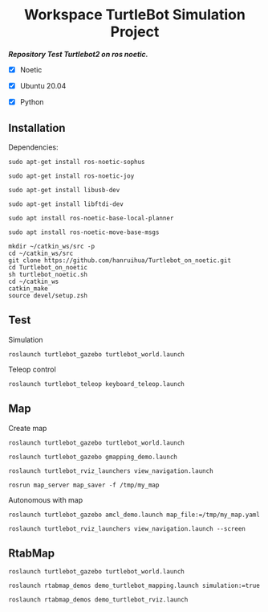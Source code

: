 <h1 align="center">
 Workspace TurtleBot Simulation Project
</h1>


***Repository Test Turtlebot2 on ros noetic.***



- [x] Noetic
- [x] Ubuntu 20.04
- [x] Python


## Installation

Dependencies:
 
```
sudo apt-get install ros-noetic-sophus
```
```
sudo apt-get install ros-noetic-joy
```

```
sudo apt-get install libusb-dev
```

```
sudo apt-get install libftdi-dev
```

```
sudo apt install ros-noetic-base-local-planner
```
```
sudo apt install ros-noetic-move-base-msgs
```

```
mkdir ~/catkin_ws/src -p
cd ~/catkin_ws/src
git clone https://github.com/hanruihua/Turtlebot_on_noetic.git
cd Turtlebot_on_noetic
sh turtlebot_noetic.sh
cd ~/catkin_ws
catkin_make
source devel/setup.zsh
```

## Test

Simulation

```
roslaunch turtlebot_gazebo turtlebot_world.launch
```

Teleop control

```
roslaunch turtlebot_teleop keyboard_teleop.launch
```

## Map

Create map
```
roslaunch turtlebot_gazebo turtlebot_world.launch
```
```
roslaunch turtlebot_gazebo gmapping_demo.launch
```

```
roslaunch turtlebot_rviz_launchers view_navigation.launch
```

```
rosrun map_server map_saver -f /tmp/my_map
```

Autonomous with map 
```
roslaunch turtlebot_gazebo amcl_demo.launch map_file:=/tmp/my_map.yaml
```

```
roslaunch turtlebot_rviz_launchers view_navigation.launch --screen
```

## RtabMap

```
roslaunch turtlebot_gazebo turtlebot_world.launch 
```
```
roslaunch rtabmap_demos demo_turtlebot_mapping.launch simulation:=true
```

```
roslaunch rtabmap_demos demo_turtlebot_rviz.launch 
```

